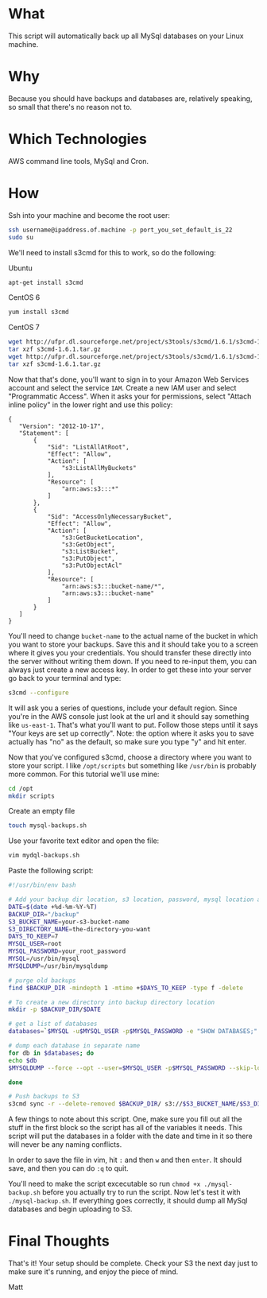 What
======
This script will automatically back up all MySql databases on your Linux machine.

Why
======
Because you should have backups and databases are, relatively speaking, so small that there's no reason not to. 

Which Technologies
======
AWS command line tools, MySql and Cron.

How
======
Ssh into your machine and become the root user:
```bash
ssh username@ipaddress.of.machine -p port_you_set_default_is_22
sudo su
```

We'll need to install s3cmd for this to work, so do the following:

Ubuntu
```bash
apt-get install s3cmd
```

CentOS 6
```bash
yum install s3cmd
```

CentOS 7
```bash
wget http://ufpr.dl.sourceforge.net/project/s3tools/s3cmd/1.6.1/s3cmd-1.6.1.tar.gz
tar xzf s3cmd-1.6.1.tar.gz
wget http://ufpr.dl.sourceforge.net/project/s3tools/s3cmd/1.6.1/s3cmd-1.6.1.tar.gz
tar xzf s3cmd-1.6.1.tar.gz
```

Now that that's done, you'll want to sign in to your Amazon Web Services account and select the service `IAM`. Create a new IAM user and select "Programmatic Access". When it asks your for permissions, select "Attach inline policy" in the lower right and use this policy:
 
 ```
{
    "Version": "2012-10-17",
    "Statement": [
        {
            "Sid": "ListAllAtRoot",
            "Effect": "Allow",
            "Action": [
                "s3:ListAllMyBuckets"
            ],
            "Resource": [
                "arn:aws:s3:::*"
            ]
        },
        {
            "Sid": "AccessOnlyNecessaryBucket",
            "Effect": "Allow",
            "Action": [
                "s3:GetBucketLocation",
                "s3:GetObject",
                "s3:ListBucket",
                "s3:PutObject",
                "s3:PutObjectAcl"
            ],
            "Resource": [
                "arn:aws:s3:::bucket-name/*",
                "arn:aws:s3:::bucket-name"
            ]
        }
    ]
}
```
You'll need to change `bucket-name` to the actual name of the bucket in which you want to store your backups. Save this and it should take you to a screen where it gives you your credentials. You should transfer these directly into the server without writing them down. If you need to re-input them, you can always just create a new access key. In order to get these into your server go back to your terminal and type:

```bash
s3cmd --configure
```
It will ask you a series of questions, include your default region. Since you're in the AWS console just look at the url and it should say something like `us-east-1`. That's what you'll want to put. Follow those steps until it says "Your keys are set up correctly". Note: the option where it asks you to save actually has "no" as the default, so make sure you type "y" and hit enter.

Now that you've configured s3cmd, choose a directory where you want to store your script. I like `/opt/scripts` but something like `/usr/bin` is probably more common. For this tutorial we'll use mine:
```bash
cd /opt
mkdir scripts
```
Create an empty file
```bash
touch mysql-backups.sh
```
Use your favorite text editor and open the file:
```bash
vim mydql-backups.sh
```
Paste the following script:
```bash
#!/usr/bin/env bash

# Add your backup dir location, s3 location, password, mysql location and mysqldump location
DATE=$(date +%d-%m-%Y-%T)
BACKUP_DIR="/backup"
S3_BUCKET_NAME=your-s3-bucket-name
S3_DIRECTORY_NAME=the-directory-you-want
DAYS_TO_KEEP=7
MYSQL_USER=root
MYSQL_PASSWORD=your_root_password
MYSQL=/usr/bin/mysql
MYSQLDUMP=/usr/bin/mysqldump

# purge old backups
find $BACKUP_DIR -mindepth 1 -mtime +$DAYS_TO_KEEP -type f -delete

# To create a new directory into backup directory location
mkdir -p $BACKUP_DIR/$DATE

# get a list of databases
databases=`$MYSQL -u$MYSQL_USER -p$MYSQL_PASSWORD -e "SHOW DATABASES;" | grep -Ev "(Database|information_schema)"`

# dump each database in separate name
for db in $databases; do
echo $db
$MYSQLDUMP --force --opt --user=$MYSQL_USER -p$MYSQL_PASSWORD --skip-lock-tables --databases $db | gzip > "$BACKUP_DIR/$DATE/$db.sql.gz"

done

# Push backups to S3
s3cmd sync -r --delete-removed $BACKUP_DIR/ s3://$S3_BUCKET_NAME/$S3_DIRECTORY_NAME
```
A few things to note about this script. One, make sure you fill out all the stuff in the first block so the script has all of the variables it needs. This script will put the databases in a folder with the date and time in it so there will never be any naming conflicts.


In order to save the file in vim, hit `:` and then `w` and then `enter`. It should save, and then you can do `:q` to quit.

You'll need to make the script excecutable so run `chmod +x ./mysql-backup.sh` before you actually try to run the script. Now let's test it with `./mysql-backup.sh`. If everything goes correctly, it should dump all MySql databases and begin uploading to S3.

Final Thoughts
======
That's it! Your setup should be complete. Check your S3 the next day just to make sure it's running, and enjoy the piece of mind.

Matt
